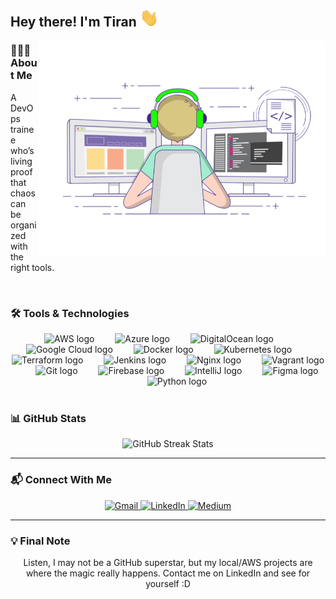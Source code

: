 <h2> Hey there! I'm Tiran <img src="https://raw.githubusercontent.com/devSouvik/devSouvik/master/Hi.gif" width="30px"></h2>
<img align="right" alt="GIF" src="https://raw.githubusercontent.com/devSouvik/devSouvik/master/gif3.gif" width="460" />

<h3>👨🏻‍💻 About Me</h3>
<p>A DevOps trainee who’s living proof that chaos can be organized with the right tools.</p> <br>



### 🛠️ Tools & Technologies
<div align="center">
  <img src="https://cdn.jsdelivr.net/gh/devicons/devicon/icons/amazonwebservices/amazonwebservices-plain-wordmark.svg" height="40" alt="AWS logo" />
  <img width="25" />
  <img src="https://cdn.jsdelivr.net/gh/devicons/devicon/icons/azure/azure-original.svg" height="40" alt="Azure logo" />
  <img width="25" />
  <img src="https://cdn.jsdelivr.net/gh/devicons/devicon/icons/digitalocean/digitalocean-original.svg" height="40" alt="DigitalOcean logo" />
  <img width="25" />
  <img src="https://cdn.jsdelivr.net/gh/devicons/devicon/icons/googlecloud/googlecloud-original.svg" height="40" alt="Google Cloud logo" />
  <img width="25" />
  <img src="https://cdn.jsdelivr.net/gh/devicons/devicon/icons/docker/docker-original.svg" height="40" alt="Docker logo" />
  <img width="25" />
  <img src="https://cdn.jsdelivr.net/gh/devicons/devicon/icons/kubernetes/kubernetes-plain.svg" height="40" alt="Kubernetes logo" />
  <img width="25" />
  <img src="https://cdn.jsdelivr.net/gh/devicons/devicon/icons/terraform/terraform-original.svg" height="40" alt="Terraform logo" />
  <img width="25" />
  <img src="https://cdn.jsdelivr.net/gh/devicons/devicon/icons/jenkins/jenkins-original.svg" height="40" alt="Jenkins logo" />
  <img width="25" />
  <img src="https://cdn.jsdelivr.net/gh/devicons/devicon/icons/nginx/nginx-original.svg" height="40" alt="Nginx logo" />
  <img width="25" />
  <img src="https://cdn.jsdelivr.net/gh/devicons/devicon/icons/vagrant/vagrant-original.svg" height="40" alt="Vagrant logo" />
  <img width="25" />
  <img src="https://cdn.jsdelivr.net/gh/devicons/devicon/icons/git/git-original.svg" height="40" alt="Git logo" />
  <img width="25" />
  <img src="https://cdn.jsdelivr.net/gh/devicons/devicon/icons/firebase/firebase-plain.svg" height="40" alt="Firebase logo" />
  <img width="25" />
  <img src="https://cdn.jsdelivr.net/gh/devicons/devicon/icons/intellij/intellij-original.svg" height="40" alt="IntelliJ logo" />
  <img width="25" />
  <img src="https://cdn.jsdelivr.net/gh/devicons/devicon/icons/figma/figma-original.svg" height="40" alt="Figma logo" />
  <img width="25" />
  <img src="https://cdn.jsdelivr.net/gh/devicons/devicon/icons/python/python-original.svg" height="40" alt="Python logo" />
</div> <br>



### 📊 GitHub Stats
<div align="center">
  <img src="https://streak-stats.demolab.com?user=TiraWeb&locale=en&mode=daily&theme=dracula&hide_border=false&border_radius=5" height="150" alt="GitHub Streak Stats" />
</div>

---

### 📬 Connect With Me
<div align="center">
  <a href="mailto:tiranpankaja@gmail.com" target="_blank">
    <img src="https://img.shields.io/static/v1?message=Gmail&logo=gmail&label=&color=D14836&logoColor=white&labelColor=&style=for-the-badge" height="35" alt="Gmail" />
  </a>
  <a href="https://www.linkedin.com/in/tiran-pankaja-578b24283/" target="_blank">
    <img src="https://img.shields.io/static/v1?message=LinkedIn&logo=linkedin&label=&color=0077B5&logoColor=white&labelColor=&style=for-the-badge" height="35" alt="LinkedIn" />
  </a>
  <a href="https://medium.com/@tiranpankaja" target="_blank">
    <img src="https://img.shields.io/static/v1?message=Medium&logo=medium&label=&color=12100E&logoColor=white&labelColor=&style=for-the-badge" height="35" alt="Medium" />
  </a>
</div>

---


### 💡 Final Note
<p align="center">
  Listen, I may not be a GitHub superstar, but my local/AWS projects are where the magic really happens. Contact me on LinkedIn and see for yourself :D
</p>
